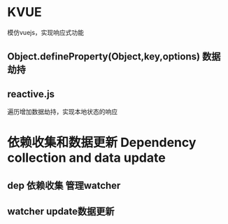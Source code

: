 # KVUE
模仿vuejs，实现响应式功能

## Object.defineProperty(Object,key,options) 数据劫持

## reactive.js  
遍历增加数据劫持，实现本地状态的响应


# 依赖收集和数据更新 Dependency collection and data update
## dep 依赖收集  管理watcher
## watcher update数据更新